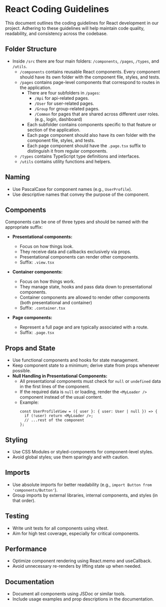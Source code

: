 # React Coding Guidelines

This document outlines the coding guidelines for React development in our project. Adhering to these guidelines will help maintain code quality, readability, and consistency across the codebase.

## Folder Structure

- Inside `/src` there are four main folders: `/components`, `/pages`, `/types`, and `/utils`.
    - `/components` contains reusable React components. Every component should have its own folder with the component file, styles, and tests.
    - `/pages` contains page-level components that correspond to routes in the application.
        - There are four subfolders in `/pages`:
            - `/Api` for api-related pages.
            - `/User` for user-related pages.
            - `/Group` for group-related pages.
            - `/Common` for pages that are shared across different user roles. (e.g., login, dashboard)
        - Each subfolder contains components specific to that feature or section of the application.
        - Each page component should also have its own folder with the component file, styles, and tests.
        - Each page component should have the `.page.tsx` suffix to distinguish it from regular components.
    - `/types` contains TypeScript type definitions and interfaces.
    - `/utils` contains utility functions and helpers.

## Naming

- Use PascalCase for component names (e.g., `UserProfile`).
- Use descriptive names that convey the purpose of the component.

## Components
Components can be one of three types and should be named with the appropriate suffix:

- **Presentational components:** 
  - Focus on how things look. 
  - They receive data and callbacks exclusively via props. 
  - Presentational components can render other components.
  - Suffix: `.view.tsx`

- **Container components:** 
  - Focus on how things work. 
  - They manage state, hooks and pass data down to presentational components. 
  - Container components are allowed to render other components (both presentational and container)
  - Suffix: `.container.tsx`

- **Page components:** 
  - Represent a full page and are typically associated with a route.
  - Suffix: `.page.tsx`
 
## Props and State

- Use functional components and hooks for state management.
- Keep component state to a minimum; derive state from props whenever possible.
- **Null Handling in Presentational Components:**  
  - All presentational components must check for `null` or `undefined` data in the first lines of the component.
  - If the required data is `null` or loading, render the `<MyLoader />` component instead of the usual content.
  - Example:
    ```tsx
    const UserProfileView = ({ user }: { user: User | null }) => {
      if (!user) return <MyLoader />;
      // ...rest of the component
    };
    ```

## Styling

- Use CSS Modules or styled-components for component-level styles.
- Avoid global styles; use them sparingly and with caution.

## Imports

- Use absolute imports for better readability (e.g., `import Button from 'components/Button'`).
- Group imports by external libraries, internal components, and styles (in that order).

## Testing

- Write unit tests for all components using vitest.
- Aim for high test coverage, especially for critical components.

## Performance

- Optimize component rendering using React.memo and useCallback.
- Avoid unnecessary re-renders by lifting state up when needed.

## Documentation

- Document all components using JSDoc or similar tools.
- Include usage examples and prop descriptions in the documentation.
